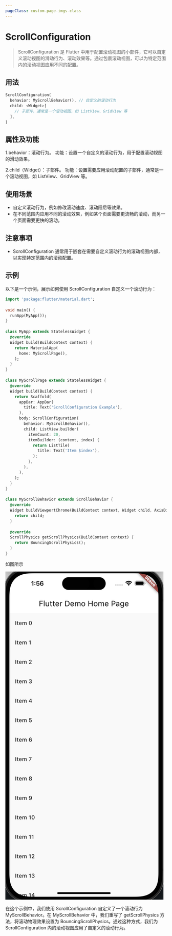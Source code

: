 ```yaml
---
pageClass: custom-page-imgs-class
---
```


# ScrollConfiguration

> ScrollConfiguration 是 Flutter 中用于配置滚动视图的小部件，它可以自定义滚动视图的滑动行为、滚动效果等。通过包裹滚动视图，可以为特定范围内的滚动视图应用不同的配置。

## 用法

```dart
ScrollConfiguration(
  behavior: MyScrollBehavior(), // 自定义的滚动行为
  child: <Widget>[
    // 子部件，通常是一个滚动视图，如 ListView、GridView 等
  ],
)
```

## 属性及功能

1.behavior：滚动行为。
功能：设置一个自定义的滚动行为，用于配置滚动视图的滑动效果。

2.child（Widget）：子部件。
功能：设置需要应用滚动配置的子部件，通常是一个滚动视图，如 ListView、GridView 等。

## 使用场景

- 自定义滚动行为，例如修改滚动速度、滚动阻尼等效果。
- 在不同范围内应用不同的滚动效果，例如某个页面需要更流畅的滚动，而另一个页面需要更快的滚动。

## 注意事项

- ScrollConfiguration 通常用于嵌套在需要自定义滚动行为的滚动视图内部，以实现特定范围内的滚动配置。

## 示例

以下是一个示例，展示如何使用 ScrollConfiguration 自定义一个滚动行为：

```dart
import 'package:flutter/material.dart';

void main() {
  runApp(MyApp());
}

class MyApp extends StatelessWidget {
  @override
  Widget build(BuildContext context) {
    return MaterialApp(
      home: MyScrollPage(),
    );
  }
}

class MyScrollPage extends StatelessWidget {
  @override
  Widget build(BuildContext context) {
    return Scaffold(
      appBar: AppBar(
        title: Text('ScrollConfiguration Example'),
      ),
      body: ScrollConfiguration(
        behavior: MyScrollBehavior(),
        child: ListView.builder(
          itemCount: 20,
          itemBuilder: (context, index) {
            return ListTile(
              title: Text('Item $index'),
            );
          },
        ),
      ),
    );
  }
}

class MyScrollBehavior extends ScrollBehavior {
  @override
  Widget buildViewportChrome(BuildContext context, Widget child, AxisDirection axisDirection) {
    return child;
  }

  @override
  ScrollPhysics getScrollPhysics(BuildContext context) {
    return BouncingScrollPhysics();
  }
}
```

如图所示

![ScrollConfiguration](./imgs/ScrollConfiguration.png)

在这个示例中，我们使用 ScrollConfiguration 自定义了一个滚动行为 MyScrollBehavior。在 MyScrollBehavior 中，我们重写了 getScrollPhysics 方法，将滚动物理效果设置为 BouncingScrollPhysics。通过这种方式，我们为 ScrollConfiguration 内的滚动视图应用了自定义的滚动行为。
